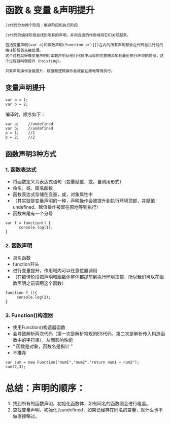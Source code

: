 # 函数 & 变量 &声明提升
```
Js代码分为两个阶段：编译阶段和执行阶段

Js代码的编译阶段会找到所有的声明，并用合适的作用域将它们关联起来。

包括变量声明(var a)和函数声明(function a(){})在内的所有声明都会在代码被执行前的编译阶段首先被处理。
这个过程就好像变量声明和函数声明从他们代码中出现的位置被添加到最近执行环境的顶部，这个过程就叫做提升（hoisting）。

只有声明操作会被提升，赋值和逻辑操作会被留在原地等待执行。
```
## 变量声明提升
```
var a = 1;
var b = 2;
```
编译时，顺序如下：
```
var a;    //undefined
var b;    //undefined
a = 1;    //1
b = 2;    //2
```

## 函数声明3种方式
### 1. 函数表达式
- 将函数定义为表达式语句（变量赋值，或，自调用形式）
- 命名，或，匿名函数
- 函数表达式存储在变量，或，对象属性中
- （其实就是变量声明的一种，声明操作会被提升到执行环境顶部，并赋值undefined。赋值操作被留在原地等到执行）
- 函数末尾有一个分号
```
var f = function() {
      console.log(1);  
}
```

### 2. 函数声明
- 具名函数
- function开头
- 进行变量提升，作用域内可以任意位置调用
- （在编译阶段把声明和函数体整体都提前到执行环境顶部，所以我们可以在函数声明之前调用这个函数）
```
function f (){
     console.log(2);
}
```

### 3. Function()构造器
- 使用Function()构造器函数
- 会导致解析两次代码（第一次是解析常规的ES代码，第二次是解析传入构造函数中的字符串），从而影响性能
- “ 函数是对象，函数名是指针 ”
- 不推荐
```
var sum = new Function("num1","num2","return num1 + num2");   
sum(2,3);

```
# 总结：声明的顺序：
1. 找到所有的函数声明，初始化函数体，如有同名的函数则会进行覆盖。
2. 查找变量声明，初始化为undefined，如果已经存在同名的变量，就什么也不做直接略过。